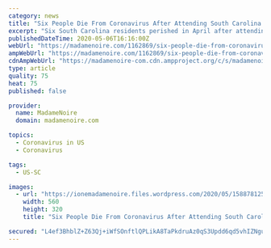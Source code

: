 ```yaml
---
category: news
title: "Six People Die From Coronavirus After Attending South Carolina Funeral"
excerpt: "Six South Carolina residents perished in April after attending a funeral in Sumter County weeks prior in March."
publishedDateTime: 2020-05-06T16:16:00Z
webUrl: "https://madamenoire.com/1162869/six-people-die-from-coronavirus-after-attending-south-carolina-funeral/"
ampWebUrl: "https://madamenoire.com/1162869/six-people-die-from-coronavirus-after-attending-south-carolina-funeral/amp/"
cdnAmpWebUrl: "https://madamenoire-com.cdn.ampproject.org/c/s/madamenoire.com/1162869/six-people-die-from-coronavirus-after-attending-south-carolina-funeral/amp/"
type: article
quality: 75
heat: 75
published: false

provider:
  name: MadameNoire
  domain: madamenoire.com

topics:
  - Coronavirus in US
  - Coronavirus

tags:
  - US-SC

images:
  - url: "https://ionemadamenoire.files.wordpress.com/2020/05/1588781258999.jpg?w=560&h=320&crop=1"
    width: 560
    height: 320
    title: "Six People Die From Coronavirus After Attending South Carolina Funeral"

secured: "L4ef3BhblZ+Z63Qj+iWfSOnftlQPLikA8TaPkdruAz0qS3Updd6qd5vhIZNgurfEGsHIs478sFnt3dM3MgLIpXBp2tgKYjXUNw0unxFABnGBTWevRTuBq4yfOGsOZj8MS8M4MiQ5tPGMINhIc6l5ybha/fl/rJAZM45Z/PTeIsUPf+byeycXJwIOU+SWAPw8cjiHZblISJvkn4esQC4bzUuijGzmT+7E/3FOaqkbgdrDqqUSZcbNUJSTP7jmk6p9aA+IDkEjlvs862OxoGWCjAIX8OPAv5h9T0M7+fPUalqfoNmhVdP/dZcWA2XDDbb4WQL5q4zX2Bypgfdjpji7+1ZyMPYhPL3jCG5zem98U6LRt94xTu6Cx2ENs72exfY6M/51ofv1XZwLaGPnSAlcq+niFh2Ehi+Xao45oOARtqt31VMX8JV3W8A/DT9IntoykpbtlEdWg3dY77zSzy1ZYpuOYqrBREr4ppbWh5rLSkc=;sm2FhUr3LUMcZtJDdtk5hA=="
---
```


